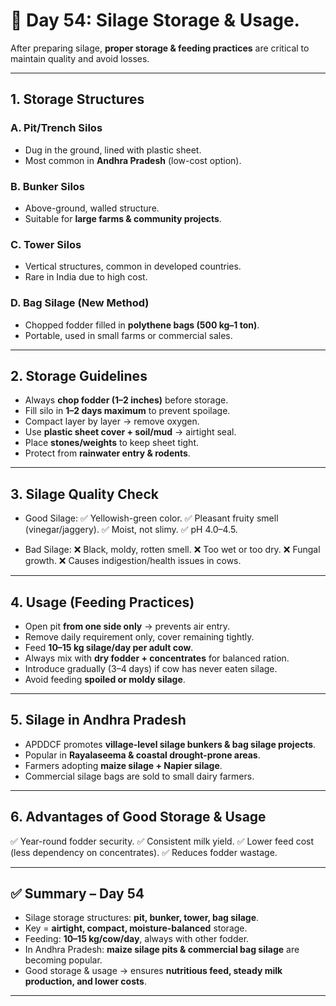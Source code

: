 <H1>🐄 Day 54: Silage Storage & Usage.</H1>

After preparing silage, **proper storage & feeding practices** are critical to maintain quality and avoid losses.



---

## 1. Storage Structures

### **A. Pit/Trench Silos**

* Dug in the ground, lined with plastic sheet.
* Most common in **Andhra Pradesh** (low-cost option).

### **B. Bunker Silos**

* Above-ground, walled structure.
* Suitable for **large farms & community projects**.

### **C. Tower Silos**

* Vertical structures, common in developed countries.
* Rare in India due to high cost.

### **D. Bag Silage (New Method)**

* Chopped fodder filled in **polythene bags (500 kg–1 ton)**.
* Portable, used in small farms or commercial sales.

---

## 2. Storage Guidelines

* Always **chop fodder (1–2 inches)** before storage.
* Fill silo in **1–2 days maximum** to prevent spoilage.
* Compact layer by layer → remove oxygen.
* Use **plastic sheet cover + soil/mud** → airtight seal.
* Place **stones/weights** to keep sheet tight.
* Protect from **rainwater entry & rodents**.

---

## 3. Silage Quality Check

* Good Silage:
  ✅ Yellowish-green color.
  ✅ Pleasant fruity smell (vinegar/jaggery).
  ✅ Moist, not slimy.
  ✅ pH 4.0–4.5.

* Bad Silage:
  ❌ Black, moldy, rotten smell.
  ❌ Too wet or too dry.
  ❌ Fungal growth.
  ❌ Causes indigestion/health issues in cows.

---

## 4. Usage (Feeding Practices)

* Open pit **from one side only** → prevents air entry.
* Remove daily requirement only, cover remaining tightly.
* Feed **10–15 kg silage/day per adult cow**.
* Always mix with **dry fodder + concentrates** for balanced ration.
* Introduce gradually (3–4 days) if cow has never eaten silage.
* Avoid feeding **spoiled or moldy silage**.

---

## 5. Silage in Andhra Pradesh

* APDDCF promotes **village-level silage bunkers & bag silage projects**.
* Popular in **Rayalaseema & coastal drought-prone areas**.
* Farmers adopting **maize silage + Napier silage**.
* Commercial silage bags are sold to small dairy farmers.

---

## 6. Advantages of Good Storage & Usage

✅ Year-round fodder security.
✅ Consistent milk yield.
✅ Lower feed cost (less dependency on concentrates).
✅ Reduces fodder wastage.

---

## ✅ Summary – Day 54

* Silage storage structures: **pit, bunker, tower, bag silage**.
* Key = **airtight, compact, moisture-balanced** storage.
* Feeding: **10–15 kg/cow/day**, always with other fodder.
* In Andhra Pradesh: **maize silage pits & commercial bag silage** are becoming popular.
* Good storage & usage → ensures **nutritious feed, steady milk production, and lower costs**.

---

